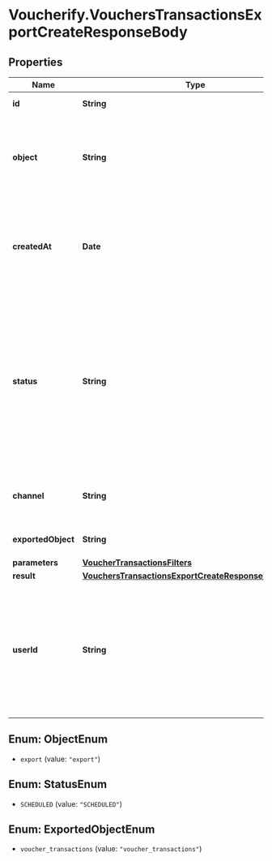 # Voucherify.VouchersTransactionsExportCreateResponseBody

## Properties

Name | Type | Description | Notes
------------ | ------------- | ------------- | -------------
**id** | **String** | Unique export ID. | [optional] 
**object** | **String** | The type of object being represented. This object stores information about the &#x60;export&#x60;. | [optional] [default to &#39;export&#39;]
**createdAt** | **Date** | Timestamp representing the date and time when the export was scheduled in ISO 8601 format. | [optional] 
**status** | **String** | Status of the export. Informs you whether the export has already been completed, i.e. indicates whether the file containing the exported data has been generated. | [optional] [default to &#39;SCHEDULED&#39;]
**channel** | **String** | The channel through which the export was triggered. | [optional] [default to &#39;API&#39;]
**exportedObject** | **String** | The type of exported object. | [optional] [default to &#39;voucher_transactions&#39;]
**parameters** | [**VoucherTransactionsFilters**](VoucherTransactionsFilters.md) |  | 
**result** | [**VouchersTransactionsExportCreateResponseBodyResult**](VouchersTransactionsExportCreateResponseBodyResult.md) |  | [optional] 
**userId** | **String** | Identifies the specific user who initiated the export through the Voucherify Dashboard; returned when the &#x60;channel&#x60; value is &#x60;WEBSITE&#x60;. | [optional] 



## Enum: ObjectEnum


* `export` (value: `"export"`)





## Enum: StatusEnum


* `SCHEDULED` (value: `"SCHEDULED"`)





## Enum: ExportedObjectEnum


* `voucher_transactions` (value: `"voucher_transactions"`)




